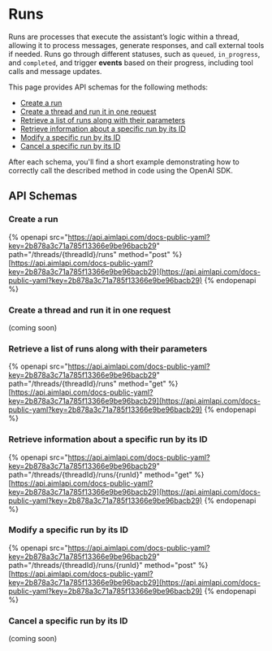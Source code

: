 # Runs

Runs are processes that execute the assistant’s logic within a thread, allowing it to process messages, generate responses, and call external tools if needed. Runs go through different statuses, such as `queued`, `in_progress`, and `completed`, and trigger **events** based on their progress, including tool calls and message updates.

This page provides API schemas for the following methods:

* [Create a run](runs.md#create-a-run)
* [Create a thread and run it in one request](runs.md#create-a-thread-and-run-it-in-one-request)
* [Retrieve a list of runs along with their parameters](runs.md#retrieve-a-list-of-runs-along-with-their-parameterss)
* [Retrieve information about a specific run by its ID](runs.md#retrieve-information-about-a-specific-run-by-its-id)
* [Modify a specific run by its ID](runs.md#modify-a-specific-run-by-its-id)
* [Cancel a specific run by its ID](runs.md#cancel-a-specific-run-by-its-id)

After each schema, you'll find a short example demonstrating how to correctly call the described method in code using the OpenAI SDK.

## API Schemas

### Create a run

{% openapi src="https://api.aimlapi.com/docs-public-yaml?key=2b878a3c71a785f13366e9be96bacb29" path="/threads/{threadId}/runs" method="post" %}
[https://api.aimlapi.com/docs-public-yaml?key=2b878a3c71a785f13366e9be96bacb29](https://api.aimlapi.com/docs-public-yaml?key=2b878a3c71a785f13366e9be96bacb29)
{% endopenapi %}

### Create a thread and run it in one request

(coming soon)



### Retrieve a list of runs along with their parameters

{% openapi src="https://api.aimlapi.com/docs-public-yaml?key=2b878a3c71a785f13366e9be96bacb29" path="/threads/{threadId}/runs" method="get" %}
[https://api.aimlapi.com/docs-public-yaml?key=2b878a3c71a785f13366e9be96bacb29](https://api.aimlapi.com/docs-public-yaml?key=2b878a3c71a785f13366e9be96bacb29)
{% endopenapi %}

### Retrieve information about a specific run by its ID

{% openapi src="https://api.aimlapi.com/docs-public-yaml?key=2b878a3c71a785f13366e9be96bacb29" path="/threads/{threadId}/runs/{runId}" method="get" %}
[https://api.aimlapi.com/docs-public-yaml?key=2b878a3c71a785f13366e9be96bacb29](https://api.aimlapi.com/docs-public-yaml?key=2b878a3c71a785f13366e9be96bacb29)
{% endopenapi %}

### Modify a specific run by its ID

{% openapi src="https://api.aimlapi.com/docs-public-yaml?key=2b878a3c71a785f13366e9be96bacb29" path="/threads/{threadId}/runs/{runId}" method="post" %}
[https://api.aimlapi.com/docs-public-yaml?key=2b878a3c71a785f13366e9be96bacb29](https://api.aimlapi.com/docs-public-yaml?key=2b878a3c71a785f13366e9be96bacb29)
{% endopenapi %}

### Cancel a specific run by its ID

(coming soon)
